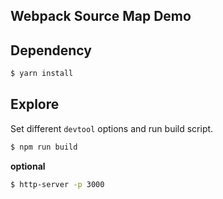 
## Webpack Source Map Demo

## Dependency

```bash
$ yarn install
```

## Explore

Set different `devtool` options and run build script.

```bash
$ npm run build
```

**optional**
```bash
$ http-server -p 3000
```
